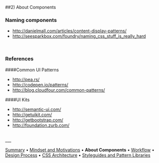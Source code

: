 ##2) About Components

### Naming components
- http://danielmall.com/articles/content-display-patterns/
- http://seesparkbox.com/foundry/naming_css_stuff_is_really_hard


<br/>


### References
####Common UI Patterns
- http://pea.rs/
- http://codepen.io/patterns/
- http://blog.cloudfour.com/common-patterns/

####UI Kits
- http://semantic-ui.com/
- http://getuikit.com/
- http://getbootstrap.com/
- http://foundation.zurb.com/


<br/>
___

[Summary](README.md) • [Mindset and Motivations](mindset-and-motivations.md) • **About Components** • [Workflow](workflow.md) • [Design Process](design-process.md) • [CSS Architecture](css-architecture.md) • [Styleguides and Pattern Libraries](styleguides-and-pattern-libraries.md)
